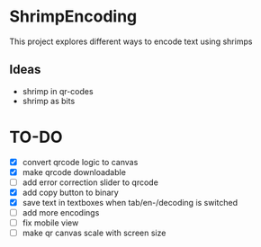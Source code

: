 # ShrimpEncoding
This project explores different ways to encode text using shrimps

## Ideas
- shrimp in qr-codes
- shrimp as bits

# TO-DO
- [x] convert qrcode logic to canvas 
- [x] make qrcode downloadable
- [ ] add error correction slider to qrcode
- [x] add copy button to binary
- [x] save text in textboxes when tab/en-/decoding is switched
- [ ] add more encodings
- [ ] fix mobile view
- [ ] make qr canvas scale with screen size